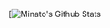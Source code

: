 [![Minato's Github Stats](https://github-readme-stats.vercel.app/api?username=Theheirofzeus&count_private=true&show_icons=true&hide_border=true&theme=merko) 

